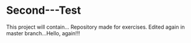 # Second---Test
This project will contain...
Repository made for exercises.
Edited again in master branch...Hello, again!!!